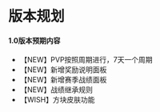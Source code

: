 版本规划
===========

#### 1.0版本预期内容

- 【NEW】PVP按照周期进行，7天一个周期
- 【NEW】新增奖励说明面板
- 【NEW】新增赛季战绩面板
- 【NEW】战绩继承规则
- 【WISH】方块皮肤功能
